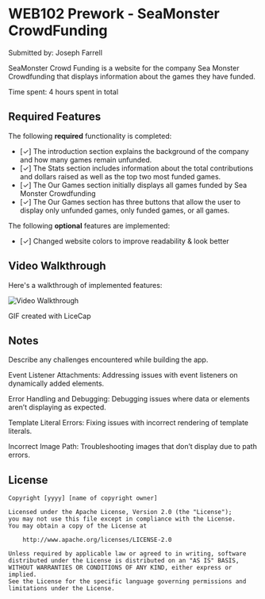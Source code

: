 # WEB102 Prework - SeaMonster CrowdFunding

Submitted by: Joseph Farrell

SeaMonster Crowd Funding is a website for the company Sea Monster Crowdfunding that displays information about the games they have funded.

Time spent: 4 hours spent in total

## Required Features

The following **required** functionality is completed:

* [✓] The introduction section explains the background of the company and how many games remain unfunded.
* [✓] The Stats section includes information about the total contributions and dollars raised as well as the top two most funded games.
* [✓] The Our Games section initially displays all games funded by Sea Monster Crowdfunding
* [✓] The Our Games section has three buttons that allow the user to display only unfunded games, only funded games, or all games.

The following **optional** features are implemented:

* [✓] Changed website colors to improve readability & look better

## Video Walkthrough

Here's a walkthrough of implemented features:

<img src='https://imgur.com/gallery/video-walkthrough-of-sea-monster-crowfunding-application-ZIXdWlV' title='Video Walkthrough of Sea Monster Crowdfunding Application' width='' alt='Video Walkthrough' />

GIF created with LiceCap 


## Notes

Describe any challenges encountered while building the app.

Event Listener Attachments:
    Addressing issues with event listeners on dynamically added elements.

Error Handling and Debugging:
    Debugging issues where data or elements aren’t displaying as expected.

Template Literal Errors:
    Fixing issues with incorrect rendering of template literals.

Incorrect Image Path:
    Troubleshooting images that don’t display due to path errors.

## License

    Copyright [yyyy] [name of copyright owner]

    Licensed under the Apache License, Version 2.0 (the "License");
    you may not use this file except in compliance with the License.
    You may obtain a copy of the License at

        http://www.apache.org/licenses/LICENSE-2.0

    Unless required by applicable law or agreed to in writing, software
    distributed under the License is distributed on an "AS IS" BASIS,
    WITHOUT WARRANTIES OR CONDITIONS OF ANY KIND, either express or implied.
    See the License for the specific language governing permissions and
    limitations under the License.
